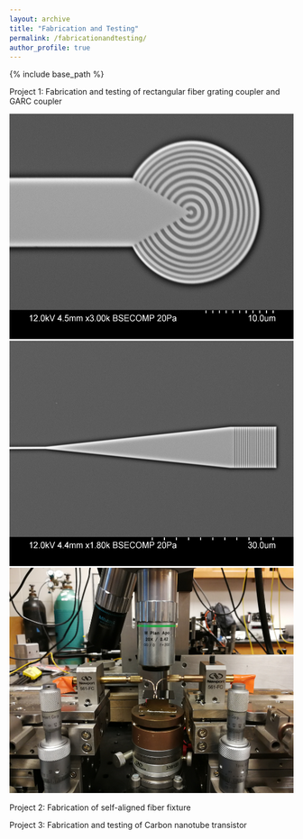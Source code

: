 ```yaml
---
layout: archive
title: "Fabrication and Testing"
permalink: /fabricationandtesting/
author_profile: true
---
```


{% include base_path %}

Project 1: Fabrication and testing of rectangular fiber grating coupler and GARC coupler

<center><img src="/images/i2.jpg" alt="Circular Grating" style="width:600px;height:400px;"></center>

<center><img src="/images/j8.jpg" alt="Rectangular Grating" style="width:600px;height:400px;"></center>

<center><img src="/images/probe_stage.jpg" alt="Probe Stage" style="width:600px;height:400px;"></center>





Project 2: Fabrication of self-aligned fiber fixture




Project 3: Fabrication and testing of Carbon nanotube transistor
